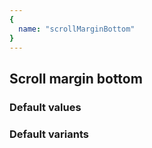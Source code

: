 ```yaml
---
{
  name: "scrollMarginBottom"
}
---
```


## Scroll margin bottom

### Default values
<!-- defaults.values.start -->
<!-- defaults.values.end -->


### Default variants
<!-- defaults.variants.start -->
<!-- defaults.variants.end -->
